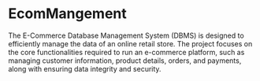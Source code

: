 # EcomMangement
The E-Commerce Database Management System (DBMS) is designed to efficiently manage the data of an online retail store. The project focuses on the core functionalities required to run an e-commerce platform, such as managing customer information, product details, orders, and payments, along with ensuring data integrity and security.
